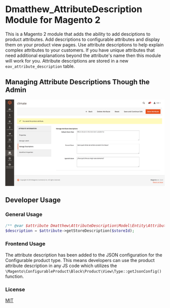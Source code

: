 # Dmatthew_AttributeDescription Module for Magento 2

This is a Magento 2 module that adds the ability to add desciptions to product attributes. Add descriptions to configurable attributes and display them on your product view pages. Use attribute descriptions to help explain complex attributes to your customers. If you have unique attributes that need additional explanations beyond the attribute's name then this module will work for you. Attribute descriptions are stored in a new `eav_attribute_description` table.

## Managing Attribute Descriptions Though the Admin
![Screenshot](./docs/screenshots/admin_edit_attribute_descriptions.png)

## Developer Usage
### General Usage
```php
/** @var $attribute Dmatthew\AttributeDescription\Model\Entity\Attribute **/
$description = $attribute->getStoreDescription($storeId);
```

### Frontend Usage
The attribute description has been added to the JSON configuration for the Configurable product type. This means developers can use the product attribute description in any JS code which utilizes the `\Magento\ConfigurableProduct\Block\Product\View\Type::getJsonConfig()` function.

### License
[MIT](/LICENSE.txt)
